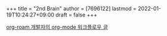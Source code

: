 +++
title = "2nd Brain"
author = [7696122]
lastmod = 2022-01-19T10:24:27+09:00
draft = false
+++

[org-roam 개발자의 org-mode 워크플로우 글](https://blog.jethro.dev/posts/org%5Fmode%5Fworkflow%5Fpreview/)
